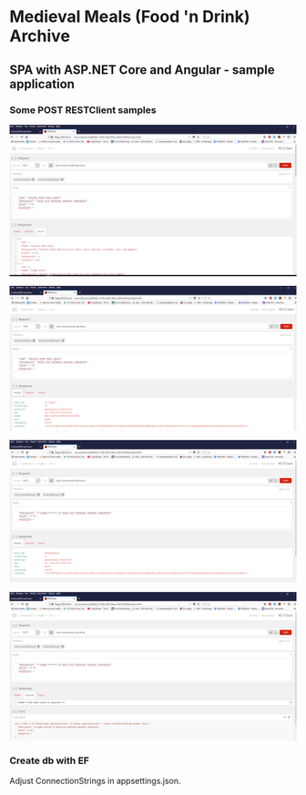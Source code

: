 # Medieval Meals (Food 'n Drink) Archive
## SPA with ASP.NET Core and Angular - sample application

### Some POST RESTClient samples

![Create #1](https://github.com/feiro/MedievalMealsArchive/blob/master/Screenshot-Images/1-POST-Create-1.PNG)

![Create #2](https://github.com/feiro/MedievalMealsArchive/blob/master/Screenshot-Images/2-POST-Create-2.PNG)

![Create #3 Bad Request](https://github.com/feiro/MedievalMealsArchive/blob/master/Screenshot-Images/3-POST-Create-Bad-Request-1.PNG)

![Create #4 Bad Request](https://github.com/feiro/MedievalMealsArchive/blob/master/Screenshot-Images/4-POST-Create-Bad-Request-2.PNG)

### Create db with EF
Adjust ConnectionStrings in appsettings.json.




